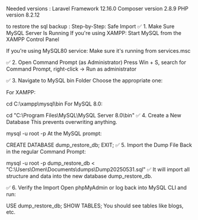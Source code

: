 Needed versions :
Laravel Framework 12.16.0 
Composer version 2.8.9 
PHP version 8.2.12

to restore the sql backup : 
Step-by-Step: Safe Import
✅ 1. Make Sure MySQL Server Is Running
If you're using XAMPP: Start MySQL from the XAMPP Control Panel

If you're using MySQL80 service: Make sure it's running from services.msc

✅ 2. Open Command Prompt (as Administrator)
Press Win + S, search for Command Prompt, right-click → Run as administrator

✅ 3. Navigate to MySQL bin Folder
Choose the appropriate one:

For XAMPP:

cd C:\xampp\mysql\bin
For MySQL 8.0:

cd "C:\Program Files\MySQL\MySQL Server 8.0\bin"
✅ 4. Create a New Database
This prevents overwriting anything.

mysql -u root -p
At the MySQL prompt:


CREATE DATABASE dump_restore_db;
EXIT;
✅ 5. Import the Dump File
Back in the regular Command Prompt:

mysql -u root -p dump_restore_db < "C:\Users\Omen\Documents\dumps\Dump20250531.sql"
✅ It will import all structure and data into the new database dump_restore_db.

✅ 6. Verify the Import
Open phpMyAdmin or log back into MySQL CLI and run:

USE dump_restore_db;
SHOW TABLES;
You should see tables like blogs, etc.
